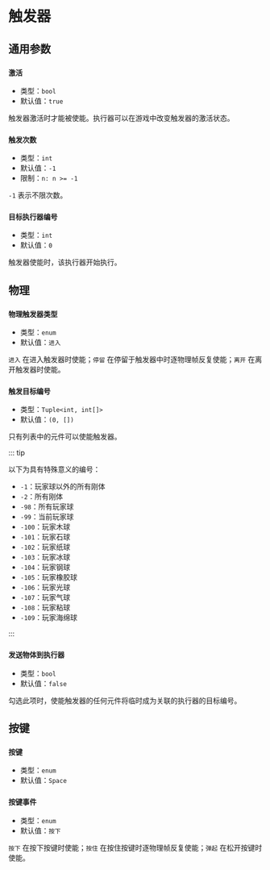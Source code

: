 # 触发器

## 通用参数

### `激活`

- 类型：`bool`
- 默认值：`true`

触发器激活时才能被使能。执行器可以在游戏中改变触发器的激活状态。

### `触发次数`

- 类型：`int`
- 默认值：`-1`
- 限制：`n: n >= -1`

`-1` 表示不限次数。

### `目标执行器编号`

- 类型：`int`
- 默认值：`0`

触发器使能时，该执行器开始执行。

## 物理

### `物理触发器类型`

- 类型：`enum`
- 默认值：`进入`

`进入` 在进入触发器时使能；`停留` 在停留于触发器中时逐物理帧反复使能；`离开` 在离开触发器时使能。

### `触发目标编号`

- 类型：`Tuple<int, int[]>`
- 默认值：`(0, [])`

只有列表中的元件可以使能触发器。

::: tip

以下为具有特殊意义的编号：

- `-1`：玩家球以外的所有刚体
- `-2`：所有刚体
- `-98`：所有玩家球
- `-99`：当前玩家球
- `-100`：玩家木球
- `-101`：玩家石球
- `-102`：玩家纸球
- `-103`：玩家冰球
- `-104`：玩家钢球
- `-105`：玩家橡胶球
- `-106`：玩家光球
- `-107`：玩家气球
- `-108`：玩家粘球
- `-109`：玩家海绵球

:::

### `发送物体到执行器`

- 类型：`bool`
- 默认值：`false`

勾选此项时，使能触发器的任何元件将临时成为关联的执行器的目标编号。

## 按键

### `按键`

- 类型：`enum`
- 默认值：`Space`

### `按键事件`

- 类型：`enum`
- 默认值：`按下`

`按下` 在按下按键时使能；`按住` 在按住按键时逐物理帧反复使能；`弹起` 在松开按键时使能。
